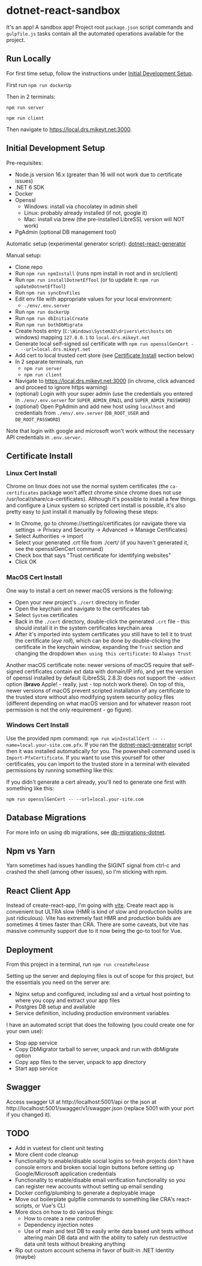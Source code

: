 # dotnet-react-sandbox

It's an app! A sandbox app! Project root `package.json` script commands and `gulpfile.js` tasks contain all the automated operations available for the project.

## Run Locally

For first time setup, follow the instructions under [Initial Development Setup](#initial-development-setup).

First run `npm run dockerUp`

Then in 2 terminals:

`npm run server`

`npm run client`

Then navigate to https://local.drs.mikeyt.net:3000.

## Initial Development Setup

Pre-requisites:
- Node.js version 16.x (greater than 16 will not work due to certificate issues)
- .NET 6 SDK
- Docker
- Openssl
  - Windows: install via chocolatey in admin shell
  - Linux: probably already installed (if not, google it)
  - Mac: install via brew (the pre-installed LibreSSL version will NOT work)
- PgAdmin (optional DB management tool)

Automatic setup (experimental generator script): [dotnet-react-generator](https://github.com/mikey-t/dotnet-react-generator)

Manual setup:
- Clone repo
- Run `npm run npmInstall` (runs npm install in root and in src/client)
- Run `npm run installDotnetEfTool` (or to update it: `npm run updateDotnetEfTool`)
- Run `npm run syncEnvFiles`
- Edit env file with appropriate values for your local environment:
  - `./env/.env.server`
- Run `npm run dockerUp`
- Run `npm run dbInitialCreate`
- Run `npm run bothDbMigrate`
- Create hosts entry (`C:\Windows\System32\drivers\etc\hosts` on windows) mapping `127.0.0.1` to `local.drs.mikeyt.net`
- Generate local self-signed ssl certificate with `npm run opensslGenCert -- --url=local.drs.mikeyt.net`
- Add cert to local trusted cert store (see [Certificate Install](#certificate-install) section below)
- In 2 separate terminals, run
  - `npm run server`
  - `npm run client`
- Navigate to https://local.drs.mikeyt.net:3000 (in chrome, click advanced and proceed to ignore https warning)
- (optional) Login with your super admin (use the credentials you entered in `./env/.env.server` for `SUPER_ADMIN_EMAIL` and `SUPER_ADMIN_PASSWORD`)
- (optional) Open PgAdmin and add new host using `localhost` and credentials from `./env/.env.server` (`DB_ROOT_USER` and `DB_ROOT_PASSWORD`)

Note that login with google and microsoft won't work without the necessary API credentials in `.env.server`.

## Certificate Install

### Linux Cert Install

Chrome on linux does not use the normal system certificates (the `ca-certificates` package won't affect chrome since chrome does not use /usr/local/share/ca-certificates). Although it's possible to install a few things and configure a Linux system so scripted cert install is possible, it's also pretty easy to just install it manually by following these steps:
- In Chrome, go to chrome://settings/certificates (or navigate there via settings -> Privacy and Security -> Advanced -> Manage Certificates)
- Select Authorities -> import
- Select your generated .crt file from ./cert/ (if you haven't generated it, see the opensslGenCert command)
- Check box that says "Trust certificate for identifying websites"
- Click OK

### MacOS Cert Install

One way to install a cert on newer macOS versions is the following:

- Open your new project's `./cert` directory in finder
- Open the keychain and navigate to the certificates tab
- Select `System` certificates
- Back in the `./cert` directory, double-click the generated `.crt` file - this should install it in the system certificates keychain area
- After it's imported into system certificates you still have to tell it to trust the certificate (*eye roll*), which can be done by double-clicking the certificate in the keychain window, expanding the `Trust` section and changing the dropdown `When using this certificate:` to `Always Trust`

Another macOS certificate note: newer versions of macOS require that self-signed certificates contain ext data with domain/IP info, and yet the version of openssl installed by default (LibreSSL 2.8.3) does not support the `-addext` option (**bravo** Apple! - really, just - top notch work there). On top of this, newer versions of macOS prevent scripted installation of any certificate to the trusted store without also modifying system security policy files (different depending on what macOS version and for whatever reason root permission is not the only requirement - go figure).

### Windows Cert Install

Use the provided npm command: `npm run winInstallCert -- --name=local.your-site.com.pfx`. If you ran the [dotnet-react-generator](https://github.com/mikey-t/dotnet-react-generator) script then it was installed automatically for you. The powershell command used is `Import-PfxCertificate`. If you want to use this yourself for other certificates, you can import to the trusted store in a terminal with elevated permissions by running something like this:

If you didn't generate a cert already, you'll ned to generate one first with something like this:

`npm run opensslGenCert -- --url=local.your-site.com`

## Database Migrations

For more info on using db migrations, see [db-migrations-dotnet](https://github.com/mikey-t/db-migrations-dotnet#common-developer-db-related-tasks).

## Npm vs Yarn

Yarn sometimes had issues handling the SIGINT signal from ctrl-c and crashed the shell (among other issues), so I'm sticking with npm.

## React Client App

Instead of create-react-app, I'm going with [vite](https://github.com/vitejs/vite). Create react app is convenient but ULTRA slow (HMR is kind of slow and production builds are just ridiculous). Vite has extremely fast HMR and production builds are sometimes 4 times faster than CRA. There are some caveats, but vite has massive community support due to it now being the go-to tool for Vue.

## Deployment

From this project in a terminal, run `npm run createRelease`

Setting up the server and deploying files is out of scope for this project, but the essentials you need on the server are:
- Nginx setup and configured, including ssl and a virtual host pointing to where you copy and extract your app files
- Postgres DB setup and available
- Service definition, including production environment variables

I have an automated script that does the following (you could create one for your own use):
- Stop app service 
- Copy DbMigrator tarball to server, unpack and run with dbMigrate option
- Copy <your-tarball-name> app files to the server, unpack to app directory
- Start app service 

## Swagger

Access swagger UI at http://localhost:5001/api or the json at http://localhost:5001/swagger/v1/swagger.json (replace 5001 with your port if you changed it).

## TODO

- Add in vuetest for client unit testing
- More client code cleanup
- Functionality to enable/disable social logins so fresh projects don't have console errors and broken social login buttons before setting up Google/Microsoft application credentials
- Functionality to enable/disable email verification functionality so you can register new accounts without setting up email sending
- Docker config/plumbing to generate a deployable image
- Move out boilerplate gulpfile commands to something like CRA's react-scripts, or Vue's CLI
- More docs on how to do various things:
  - How to create a new controller
  - Dependency injection notes
  - Use of main and test DB to easily write data based unit tests without altering main DB data and with the ability to safely run destructive data unit tests without breaking anything
- Rip out custom account schema in favor of built-in .NET Identity (maybe)
